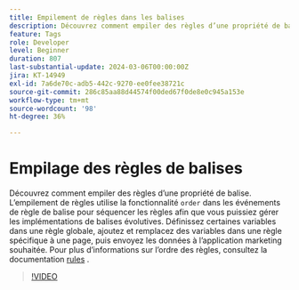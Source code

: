```yaml
---
title: Empilement de règles dans les balises
description: Découvrez comment empiler des règles d’une propriété de balise. L’empilement de règles utilise la fonction d’ordre dans les événements de règle de balise pour séquencer les règles afin que vous puissiez gérer les implémentations de balises évolutives.
feature: Tags
role: Developer
level: Beginner
duration: 807
last-substantial-update: 2024-03-06T00:00:00Z
jira: KT-14949
exl-id: 7a6de70c-adb5-442c-9270-ee0fee38721c
source-git-commit: 286c85aa88d44574f00ded67f0de8e0c945a153e
workflow-type: tm+mt
source-wordcount: '98'
ht-degree: 36%

---
```


# Empilage des règles de balises

Découvrez comment empiler des règles d’une propriété de balise. L’empilement de règles utilise la fonctionnalité `order` dans les événements de règle de balise pour séquencer les règles afin que vous puissiez gérer les implémentations de balises évolutives. Définissez certaines variables dans une règle globale, ajoutez et remplacez des variables dans une règle spécifique à une page, puis envoyez les données à l’application marketing souhaitée. Pour plus d’informations sur l’ordre des règles, consultez la documentation [rules](https://experienceleague.adobe.com/docs/experience-platform/tags/ui/rules.html?lang=fr#rule-ordering) .

>[!VIDEO](https://video.tv.adobe.com/v/3427710/?learn=on&enablevpops)
